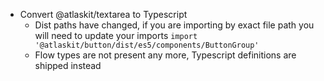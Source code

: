 - Convert @atlaskit/textarea to Typescript
  - Dist paths have changed, if you are importing by exact file path you will need to update your imports `import '@atlaskit/button/dist/es5/components/ButtonGroup'`
  - Flow types are not present any more, Typescript definitions are shipped instead